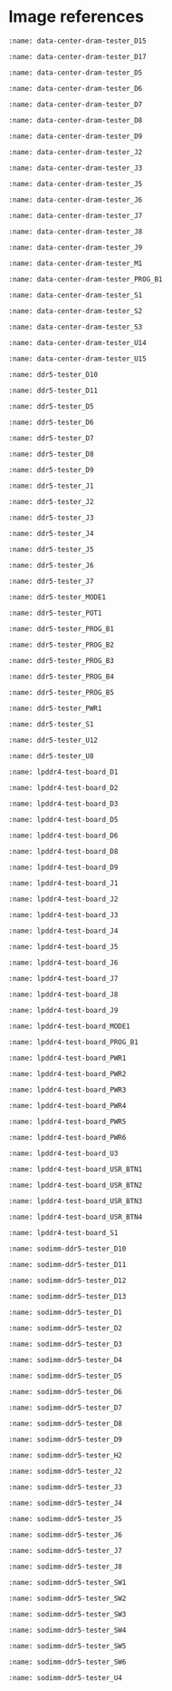 # Image references

```{image} images/data-center-dram-tester/D15.png
:name: data-center-dram-tester_D15
```
```{image} images/data-center-dram-tester/D17.png
:name: data-center-dram-tester_D17
```
```{image} images/data-center-dram-tester/D5.png
:name: data-center-dram-tester_D5
```
```{image} images/data-center-dram-tester/D6.png
:name: data-center-dram-tester_D6
```
```{image} images/data-center-dram-tester/D7.png
:name: data-center-dram-tester_D7
```
```{image} images/data-center-dram-tester/D8.png
:name: data-center-dram-tester_D8
```
```{image} images/data-center-dram-tester/D9.png
:name: data-center-dram-tester_D9
```
```{image} images/data-center-dram-tester/J2.png
:name: data-center-dram-tester_J2
```
```{image} images/data-center-dram-tester/J3.png
:name: data-center-dram-tester_J3
```
```{image} images/data-center-dram-tester/J5.png
:name: data-center-dram-tester_J5
```
```{image} images/data-center-dram-tester/J6.png
:name: data-center-dram-tester_J6
```
```{image} images/data-center-dram-tester/J7.png
:name: data-center-dram-tester_J7
```
```{image} images/data-center-dram-tester/J8.png
:name: data-center-dram-tester_J8
```
```{image} images/data-center-dram-tester/J9.png
:name: data-center-dram-tester_J9
```
```{image} images/data-center-dram-tester/M1.png
:name: data-center-dram-tester_M1
```
```{image} images/data-center-dram-tester/PROG_B1.png
:name: data-center-dram-tester_PROG_B1
```
```{image} images/data-center-dram-tester/S1.png
:name: data-center-dram-tester_S1
```
```{image} images/data-center-dram-tester/S3.png
:name: data-center-dram-tester_S2
```
```{image} images/data-center-dram-tester/S3.png
:name: data-center-dram-tester_S3
```
```{image} images/data-center-dram-tester/U14.png
:name: data-center-dram-tester_U14
```
```{image} images/data-center-dram-tester/U15.png
:name: data-center-dram-tester_U15
```

```{image} images/ddr5-tester/D10.png
:name: ddr5-tester_D10
```
```{image} images/ddr5-tester/D11.png
:name: ddr5-tester_D11
```
```{image} images/ddr5-tester/D5.png
:name: ddr5-tester_D5
```
```{image} images/ddr5-tester/D6.png
:name: ddr5-tester_D6
```
```{image} images/ddr5-tester/D7.png
:name: ddr5-tester_D7
```
```{image} images/ddr5-tester/D8.png
:name: ddr5-tester_D8
```
```{image} images/ddr5-tester/D9.png
:name: ddr5-tester_D9
```
```{image} images/ddr5-tester/J1.png
:name: ddr5-tester_J1
```
```{image} images/ddr5-tester/J2.png
:name: ddr5-tester_J2
```
```{image} images/ddr5-tester/J3.png
:name: ddr5-tester_J3
```
```{image} images/ddr5-tester/J4.png
:name: ddr5-tester_J4
```
```{image} images/ddr5-tester/J5.png
:name: ddr5-tester_J5
```
```{image} images/ddr5-tester/J6.png
:name: ddr5-tester_J6
```
```{image} images/ddr5-tester/J7.png
:name: ddr5-tester_J7
```
```{image} images/ddr5-tester/MODE1.png
:name: ddr5-tester_MODE1
```
```{image} images/ddr5-tester/POT1.png
:name: ddr5-tester_POT1
```
```{image} images/ddr5-tester/PROG_B1.png
:name: ddr5-tester_PROG_B1
```
```{image} images/ddr5-tester/PROG_B2.png
:name: ddr5-tester_PROG_B2
```
```{image} images/ddr5-tester/PROG_B3.png
:name: ddr5-tester_PROG_B3
```
```{image} images/ddr5-tester/PROG_B4.png
:name: ddr5-tester_PROG_B4
```
```{image} images/ddr5-tester/PROG_B5.png
:name: ddr5-tester_PROG_B5
```
```{image} images/ddr5-tester/PWR1.png
:name: ddr5-tester_PWR1
```
```{image} images/ddr5-tester/S1.png
:name: ddr5-tester_S1
```
```{image} images/ddr5-tester/U12.png
:name: ddr5-tester_U12
```
```{image} images/ddr5-tester/U8.png
:name: ddr5-tester_U8
```

```{image} images/lpddr4-test-board/D1.png
:name: lpddr4-test-board_D1
```
```{image} images/lpddr4-test-board/D2.png
:name: lpddr4-test-board_D2
```
```{image} images/lpddr4-test-board/D3.png
:name: lpddr4-test-board_D3
```
```{image} images/lpddr4-test-board/D5.png
:name: lpddr4-test-board_D5
```
```{image} images/lpddr4-test-board/D6.png
:name: lpddr4-test-board_D6
```
```{image} images/lpddr4-test-board/D8.png
:name: lpddr4-test-board_D8
```
```{image} images/lpddr4-test-board/D9.png
:name: lpddr4-test-board_D9
```
```{image} images/lpddr4-test-board/J1.png
:name: lpddr4-test-board_J1
```
```{image} images/lpddr4-test-board/J2.png
:name: lpddr4-test-board_J2
```
```{image} images/lpddr4-test-board/J3.png
:name: lpddr4-test-board_J3
```
```{image} images/lpddr4-test-board/J4.png
:name: lpddr4-test-board_J4
```
```{image} images/lpddr4-test-board/J5.png
:name: lpddr4-test-board_J5
```
```{image} images/lpddr4-test-board/J6.png
:name: lpddr4-test-board_J6
```
```{image} images/lpddr4-test-board/J7.png
:name: lpddr4-test-board_J7
```
```{image} images/lpddr4-test-board/J8.png
:name: lpddr4-test-board_J8
```
```{image} images/lpddr4-test-board/J9.png
:name: lpddr4-test-board_J9
```
```{image} images/lpddr4-test-board/MODE1.png
:name: lpddr4-test-board_MODE1
```
```{image} images/lpddr4-test-board/PROG_B1.png
:name: lpddr4-test-board_PROG_B1
```
```{image} images/lpddr4-test-board/PWR1.png
:name: lpddr4-test-board_PWR1
```
```{image} images/lpddr4-test-board/PWR2.png
:name: lpddr4-test-board_PWR2
```
```{image} images/lpddr4-test-board/PWR3.png
:name: lpddr4-test-board_PWR3
```
```{image} images/lpddr4-test-board/PWR4.png
:name: lpddr4-test-board_PWR4
```
```{image} images/lpddr4-test-board/PWR5.png
:name: lpddr4-test-board_PWR5
```
```{image} images/lpddr4-test-board/PWR6.png
:name: lpddr4-test-board_PWR6
```
```{image} images/lpddr4-test-board/U3.png
:name: lpddr4-test-board_U3
```
```{image} images/lpddr4-test-board/USR_BTN1.png
:name: lpddr4-test-board_USR_BTN1
```
```{image} images/lpddr4-test-board/USR_BTN2.png
:name: lpddr4-test-board_USR_BTN2
```
```{image} images/lpddr4-test-board/USR_BTN3.png
:name: lpddr4-test-board_USR_BTN3
```
```{image} images/lpddr4-test-board/USR_BTN4.png
:name: lpddr4-test-board_USR_BTN4
```
```{image} images/lpddr4-test-board/S1.png
:name: lpddr4-test-board_S1
```

```{image} images/sodimm-ddr5-tester/D10.png
:name: sodimm-ddr5-tester_D10
```
```{image} images/sodimm-ddr5-tester/D11.png
:name: sodimm-ddr5-tester_D11
```
```{image} images/sodimm-ddr5-tester/D12.png
:name: sodimm-ddr5-tester_D12
```
```{image} images/sodimm-ddr5-tester/D13.png
:name: sodimm-ddr5-tester_D13
```
```{image} images/sodimm-ddr5-tester/D1.png
:name: sodimm-ddr5-tester_D1
```
```{image} images/sodimm-ddr5-tester/D2.png
:name: sodimm-ddr5-tester_D2
```
```{image} images/sodimm-ddr5-tester/D3.png
:name: sodimm-ddr5-tester_D3
```
```{image} images/sodimm-ddr5-tester/D4.png
:name: sodimm-ddr5-tester_D4
```
```{image} images/sodimm-ddr5-tester/D5.png
:name: sodimm-ddr5-tester_D5
```
```{image} images/sodimm-ddr5-tester/D6.png
:name: sodimm-ddr5-tester_D6
```
```{image} images/sodimm-ddr5-tester/D7.png
:name: sodimm-ddr5-tester_D7
```
```{image} images/sodimm-ddr5-tester/D8.png
:name: sodimm-ddr5-tester_D8
```
```{image} images/sodimm-ddr5-tester/D9.png
:name: sodimm-ddr5-tester_D9
```
```{image} images/sodimm-ddr5-tester/H2.png
:name: sodimm-ddr5-tester_H2
```
```{image} images/sodimm-ddr5-tester/J2.png
:name: sodimm-ddr5-tester_J2
```
```{image} images/sodimm-ddr5-tester/J3.png
:name: sodimm-ddr5-tester_J3
```
```{image} images/sodimm-ddr5-tester/J4.png
:name: sodimm-ddr5-tester_J4
```
```{image} images/sodimm-ddr5-tester/J5.png
:name: sodimm-ddr5-tester_J5
```
```{image} images/sodimm-ddr5-tester/J6.png
:name: sodimm-ddr5-tester_J6
```
```{image} images/sodimm-ddr5-tester/J7.png
:name: sodimm-ddr5-tester_J7
```
```{image} images/sodimm-ddr5-tester/J8.png
:name: sodimm-ddr5-tester_J8
```
```{image} images/sodimm-ddr5-tester/SW1.png
:name: sodimm-ddr5-tester_SW1
```
```{image} images/sodimm-ddr5-tester/SW2.png
:name: sodimm-ddr5-tester_SW2
```
```{image} images/sodimm-ddr5-tester/SW3.png
:name: sodimm-ddr5-tester_SW3
```
```{image} images/sodimm-ddr5-tester/SW4.png
:name: sodimm-ddr5-tester_SW4
```
```{image} images/sodimm-ddr5-tester/SW5.png
:name: sodimm-ddr5-tester_SW5
```
```{image} images/sodimm-ddr5-tester/SW6.png
:name: sodimm-ddr5-tester_SW6
```
```{image} images/sodimm-ddr5-tester/U4.png
:name: sodimm-ddr5-tester_U4
```
